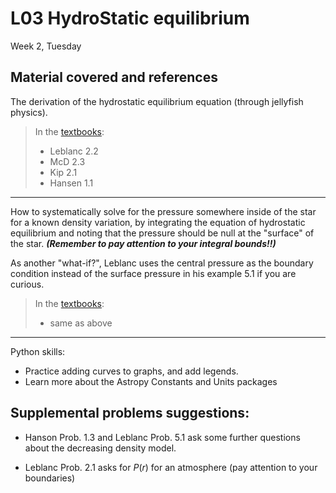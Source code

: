 # L03 HydroStatic equilibrium

Week 2, Tuesday



## Material covered and references

The derivation of the hydrostatic equilibrium equation (through jellyfish physics). 

> In the [textbooks](../textbooks.md):
> 
> * Leblanc 2.2
> * McD 2.3
> * Kip 2.1
> * Hansen 1.1

---


How to systematically solve for the pressure somewhere inside of the star for a
known density variation, by integrating the equation of hydrostatic equilibrium
and noting that the pressure should be null at the "surface" of the star.
***(Remember to pay attention to your integral bounds!!)***

As another "what-if?", Leblanc uses the central pressure as the boundary
condition instead of the surface pressure in his example 5.1 if you are curious.

> In the [textbooks](../textbooks.md):
> 
> * same as above
 
---

Python skills:

* Practice adding curves to graphs, and add legends.
* Learn more about the Astropy Constants and Units packages

## Supplemental problems suggestions:

* Hanson Prob. 1.3 and Leblanc Prob. 5.1 ask some further questions
about the decreasing density model.

* Leblanc Prob. 2.1 asks for $P(r)$ for an atmosphere (pay attention to your boundaries)